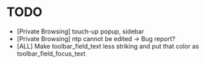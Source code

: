 # TODO

- [Private Browsing] touch-up popup, sidebar
- [Private Browsing] ntp cannot be edited -> Bug report?
- [ALL] Make toolbar_field_text less striking
  and put that color as toolbar_field_focus_text